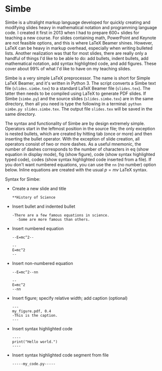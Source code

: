 # Simbe

Simbe is a ultralight markup language developed for quickly creating and modifying slides heavy in mathematical notation and programming language code. I created it first in 2013 when I had to prepare 600+ slides for teaching a new course. For slides containing math, PowerPoint and Keynote are not feasible options, and this is where LaTeX Beamer shines. However, LaTeX can be heavy in markup overhead, especially when writing bulleted lists. Another realization was that for most slides, there are really only a handful of things I'd like to be able to do: add bullets, indent bullets, add mathematical notation, add syntax highlighted code, and add figures. These cover about 99% of what I'd like to have on my teaching slides.

Simbe is a very simple LaTeX preprocessor. The name is short for Simple LaTeX Beamer, and it's written in Python 3. The script converts a Simbe text file (`slides.simbe.tex`) to a standard LaTeX Beamer file (`slides.tex`). The latter then needs to be compiled using LaTeX to generate PDF slides. If Simbe (`simbe.py`) and the source slides (`slides.simbe.tex`) are in the same directory, then all you need is type the following in a terminal: `python simbe.py slides.simbe.tex`. The output file `slides.tex` will be saved in the same directory.

The syntax and functionality of Simbe are by design extremely simple. Operators start in the leftmost position in the source file; the only exception is nested bullets, which are created by hitting tab (once or more) and then inserting the bullet operator. With the exception of slide creation, all operators consist of two or more dashes. As a useful mnemonic, the number of dashes corresponds to the number of characters in eq (show equation in display mode), fig (show figure), code (show syntax highlighted typed code), codes (show syntax highlighted code inserted from a file). If you don't want numbered equations, you can use the `nn` (no number) option below. Inline equations are created with the usual $p=mv$ LaTeX syntax.

Syntax for Simbe:
- Create a new slide and title
  ```
  **History of Science
  ```
- Insert bullet and indented bullet
  ```
  -There are a few famous equations in science.
    -Some are more famous than others.
   ```
- Insert numbered equation
  ```
  --E=mc^2--
  ```
  ```
  --
  E=mc^2
  --
  ```
- Insert non-numbered equation
  ```
  --E=mc^2--nn
  ```
  ```
  --
  E=mc^2
  --nn
  ```
- Insert figure; specify relative width; add caption (optional)
  ```
  ---
  my_figure.pdf, 0.4
  -This is the caption.
  ---
  ```
- Insert syntax highlighted code
  ```
  ----
  print("Hello world.")
  ----
  ```
- Insert syntax highlighted code segment from file
  ```
  -----my_code.py-----
  ```

